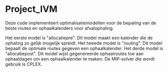 # Project_IVM

Deze code implementeert optimalisatiemodellen voor de bepaling van de beste routes en ophaalkalenders voor afvalophaling.

Het eerste model is "allocatiepre". Dit model maakt een kalender die de ophaling zo gelijk mogelijk spreidt.
Het tweede model is "routing". Dit model bepaalt de optimale routes gegeven een ophaalkalender.
Het derde model is "allocatiepost". Dit model wijst gegenereerde ophaalroutes toe aan ophaaldagen om een ophaalkalender te maken.
De MIP-solver die wordt gebruik is CPLEX.